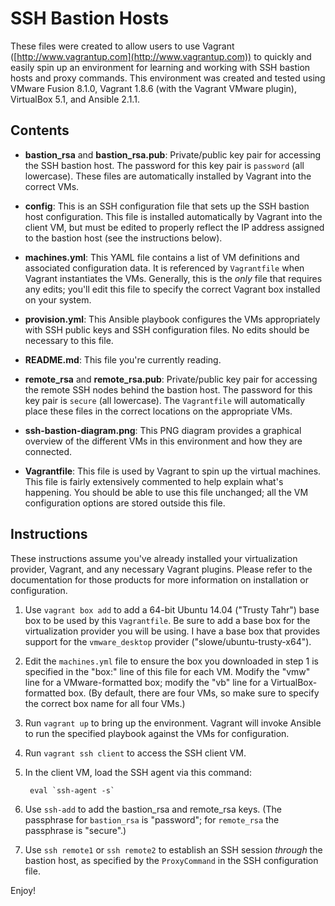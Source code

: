 # SSH Bastion Hosts

These files were created to allow users to use Vagrant ([http://www.vagrantup.com](http://www.vagrantup.com)) to quickly and easily spin up an environment for learning and working with SSH bastion hosts and proxy commands. This environment was created and tested using VMware Fusion 8.1.0, Vagrant 1.8.6 (with the Vagrant VMware plugin), VirtualBox 5.1, and Ansible 2.1.1.

## Contents

* **bastion\_rsa** and **bastion\_rsa.pub**: Private/public key pair for accessing the SSH bastion host. The password for this key pair is `password` (all lowercase). These files are automatically installed by Vagrant into the correct VMs.

* **config**: This is an SSH configuration file that sets up the SSH bastion host configuration. This file is installed automatically by Vagrant into the client VM, but must be edited to properly reflect the IP address assigned to the bastion host (see the instructions below).

* **machines.yml**: This YAML file contains a list of VM definitions and associated configuration data. It is referenced by `Vagrantfile` when Vagrant instantiates the VMs. Generally, this is the _only_ file that requires any edits; you'll edit this file to specify the correct Vagrant box installed on your system.

* **provision.yml**: This Ansible playbook configures the VMs appropriately with SSH public keys and SSH configuration files. No edits should be necessary to this file.

* **README.md**: This file you're currently reading.

* **remote\_rsa** and **remote\_rsa.pub**: Private/public key pair for accessing the remote SSH nodes behind the bastion host. The password for this key pair is `secure` (all lowercase). The `Vagrantfile` will automatically place these files in the correct locations on the appropriate VMs.

* **ssh-bastion-diagram.png**: This PNG diagram provides a graphical overview of the different VMs in this environment and how they are connected.

* **Vagrantfile**: This file is used by Vagrant to spin up the virtual machines. This file is fairly extensively commented to help explain what's happening. You should be able to use this file unchanged; all the VM configuration options are stored outside this file.

## Instructions

These instructions assume you've already installed your virtualization provider, Vagrant, and any necessary Vagrant plugins. Please refer to the documentation for those products for more information on installation or configuration.

1. Use `vagrant box add` to add a 64-bit Ubuntu 14.04 ("Trusty Tahr") base box to be used by this `Vagrantfile`. Be sure to add a base box for the virtualization provider you will be using. I have a base box that provides support for the `vmware_desktop` provider ("slowe/ubuntu-trusty-x64").

2. Edit the `machines.yml` file to ensure the box you downloaded in step 1 is specified in the "box:" line of this file for each VM. Modify the "vmw" line for a VMware-formatted box; modify the "vb" line for a VirtualBox-formatted box. (By default, there are four VMs, so make sure to specify the correct box name for all four VMs.)

3. Run `vagrant up` to bring up the environment. Vagrant will invoke Ansible to run the specified playbook against the VMs for configuration.

4. Run `vagrant ssh client` to access the SSH client VM.

5. In the client VM, load the SSH agent via this command:

        eval `ssh-agent -s`

7. Use `ssh-add` to add the bastion\_rsa and remote\_rsa keys. (The passphrase for `bastion_rsa` is "password"; for `remote_rsa` the passphrase is "secure".)

8. Use `ssh remote1` or `ssh remote2` to establish an SSH session _through_ the bastion host, as specified by the `ProxyCommand` in the SSH configuration file.

Enjoy!
